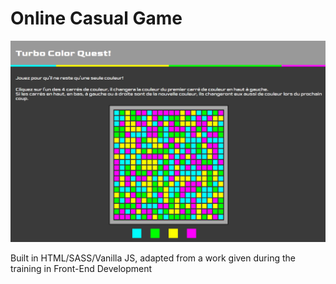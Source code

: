 # Online Casual Game

![Portfolio Page](./images/turbo.png)

Built in HTML/SASS/Vanilla JS, adapted from a work given during the training in Front-End Development